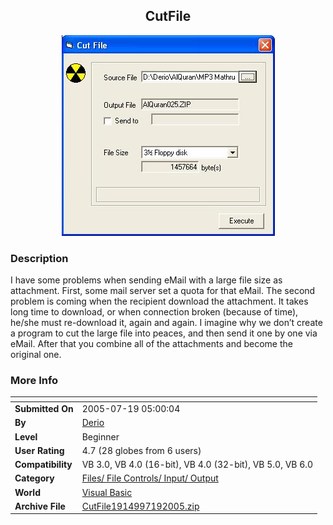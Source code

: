 ﻿<div align="center">

## CutFile

<img src="PIC200571945730184.JPG">
</div>

### Description

I have some problems when sending eMail with a large file size as attachment. First, some mail server set a quota for that eMail. The second problem is coming when the recipient download the attachment. It takes long time to download, or when connection broken (because of time), he/she must re-download it, again and again. I imagine why we don&#8217;t create a program to cut the large file into peaces, and then send it one by one via eMail. After that you combine all of the attachments and become the original one.
 
### More Info
 


<span>             |<span>
---                |---
**Submitted On**   |2005-07-19 05:00:04
**By**             |[Derio](https://github.com/Planet-Source-Code/PSCIndex/blob/master/ByAuthor/derio.md)
**Level**          |Beginner
**User Rating**    |4.7 (28 globes from 6 users)
**Compatibility**  |VB 3\.0, VB 4\.0 \(16\-bit\), VB 4\.0 \(32\-bit\), VB 5\.0, VB 6\.0
**Category**       |[Files/ File Controls/ Input/ Output](https://github.com/Planet-Source-Code/PSCIndex/blob/master/ByCategory/files-file-controls-input-output__1-3.md)
**World**          |[Visual Basic](https://github.com/Planet-Source-Code/PSCIndex/blob/master/ByWorld/visual-basic.md)
**Archive File**   |[CutFile1914997192005\.zip](https://github.com/Planet-Source-Code/derio-cutfile__1-61776/archive/master.zip)








